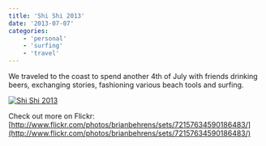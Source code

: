 ```yaml
---
title: 'Shi Shi 2013'
date: '2013-07-07'
categories:
    - 'personal'
    - 'surfing'
    - 'travel'
---
```


We traveled to the coast to spend another 4th of July with friends drinking beers, exchanging stories, fashioning various beach tools and surfing.

[![Shi Shi 2013](http://brainbrian.com/wp-content/uploads/2013/08/shi-shi-1024x946.jpg)](http://brainbrian.com/wp-content/uploads/2013/08/shi-shi.jpg)

Check out more on Flickr: [http://www.flickr.com/photos/brianbehrens/sets/72157634590186483/](http://www.flickr.com/photos/brianbehrens/sets/72157634590186483/)
